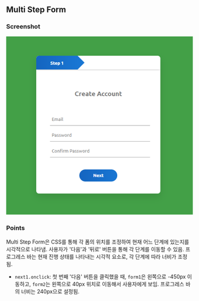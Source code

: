 ## Multi Step Form

### Screenshot

![screenshot](screenshot.png)

### Points

Multi Step Form은 CSS를 통해 각 폼의 위치를 조정하여 현재 어느 단계에 있는지를 시각적으로 나타냄. 사용자가 '다음'과 '뒤로' 버튼을 통해 각 단계를 이동할 수 있음. 프로그레스 바는 현재 진행 상태를 나타내는 시각적 요소로, 각 단계에 따라 너비가 조정됨.

- `next1.onclick`: 첫 번째 '다음' 버튼을 클릭했을 때, `form1`은 왼쪽으로 -450px 이동하고, `form2`는 왼쪽으로 40px 위치로 이동해서 사용자에게 보임. 프로그레스 바의 너비는 240px으로 설정됨.
